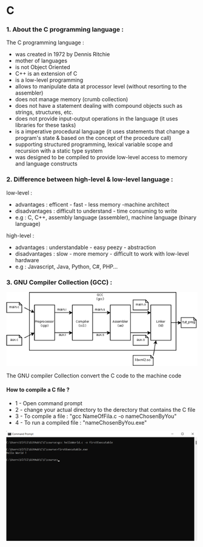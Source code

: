 # C

### 1. About the C programming language :

The C programming language :
- was created in 1972 by Dennis Ritchie
- mother of languages
- is not Object Oriented
- C++ is an extension of C
- is a low-level programming
- allows to manipulate data at processor level (without resorting to the assembler)
- does not manage memory (crumb collection)
- does not have a statement dealing with compound objects such as strings, structures, etc.
- does not provide input-output operations in the language (it uses libraries for these tasks)
- is a imperative procedural language (it uses statements that change a program's state & based on the concept of the procedure call)
- supporting structured programming, lexical variable scope and recursion with a static type system
- was designed to be compiled to provide low-level access to memory and language constructs


### 2. Difference between high-level & low-level language :

low-level :
- advantages : efficent - fast - less memory -machine architect 
- disadvantages : difficult to understand - time consuming to write
- e.g : C, C++, assembly language (assembler), machine language (binary language) 

high-level :
- advantages : understandable - easy peezy - abstraction
- disadvantages : slow - more memory - difficult to work with low-level hardware
- e.g : Javascript, Java, Python, C#, PHP...


### 3. GNU Compiler Collection (GCC) : 

![GCC][images/GCC.png]

The GNU compiler Collection convert the C code to the machine code

#### How to compile a C file ?
- 1 - Open command prompt 
- 2 - change your actual directory to the derectory that contains the C file 
- 3 - To compile a file : "gcc NameOfFila.c -o nameChosenByYou"
- 4 - To run a compiled file : "nameChosenByYou.exe" 

![command prompt](images/commandPrompt1.png)










[images/GCC.png]: images/GCC.png